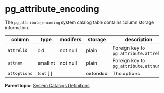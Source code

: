 # pg_attribute_encoding 

The `pg_attribute_encoding` system catalog table contains column storage information.

|column|type|modifers|storage|description|
|------|----|--------|-------|-----------|
|`attrelid`|oid|not null|plain|Foreign key to `pg_attribute.attrelid`|
|`attnum`|smallint|not null|plain|Foreign key to `pg_attribute.attnum`|
|`attoptions`|text \[ \]| |extended|The options|

**Parent topic:** [System Catalogs Definitions](../system_catalogs/catalog_ref-html.html)


